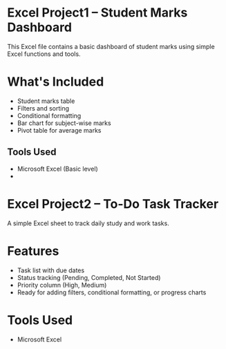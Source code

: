 # Excel Project1 – Student Marks Dashboard

This Excel file contains a basic dashboard of student marks using simple Excel functions and tools.

# What's Included
- Student marks table
- Filters and sorting
- Conditional formatting
- Bar chart for subject-wise marks
- Pivot table for average marks

## Tools Used
- Microsoft Excel (Basic level)
- 

# Excel Project2 – To-Do Task Tracker

A simple Excel sheet to track daily study and work tasks.

# Features
- Task list with due dates
- Status tracking (Pending, Completed, Not Started)
- Priority column (High, Medium)
- Ready for adding filters, conditional formatting, or progress charts

# Tools Used
- Microsoft Excel



